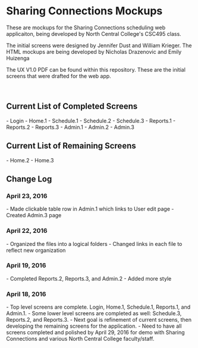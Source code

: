 <h1>Sharing Connections Mockups</h1>
<p>These are mockups for the Sharing Connections scheduling web applicaiton, being developed by North Central College's CSC495 class.</p>
<p>The initial screens were designed by Jennifer Dust and William Krieger. The HTML mockups are being developed by Nicholas Drazenovic and Emily Huizenga</p>

<p>The UX V1.0 PDF can be found within this repository. These are the initial screens that were drafted for the web app.<p>

<br />
<h2>Current List of Completed Screens</h2>
  - Login
  - Home.1
  - Schedule.1
  - Schedule.2
  - Schedule.3
  - Reports.1
  - Reports.2
  - Reports.3
  - Admin.1
  - Admin.2
  - Admin.3
  
<h2>Current List of Remaining Screens</h2>
  - Home.2
  - Home.3
  
  
  
  
  
<br />
<h2>Change Log</h2>

<h3>April 23, 2016</h3>
- Made clickable table row in Admin.1 which links to User edit page
- Created Admin.3 page

<h3>April 22, 2016</h3>
- Organized the files into a logical folders
- Changed links in each file to reflect new organization

<h3>April 19, 2016</h3>
- Completed Reports.2, Reports.3, and Admin.2
- Added more style

<h3>April 18, 2016</h3>
- Top level screens are complete. Login, Home.1, Schedule.1, Reports.1, and Admin.1.
- Some lower level screens are completed as well: Schedule.3, Reports.2, and Reports.3.
- Next goal is refinement of current screens, then developing the remaining screens for the application.
- Need to have all screens completed and polished by April 29, 2016 for demo with Sharing Connections and various North Central College faculty/staff.

